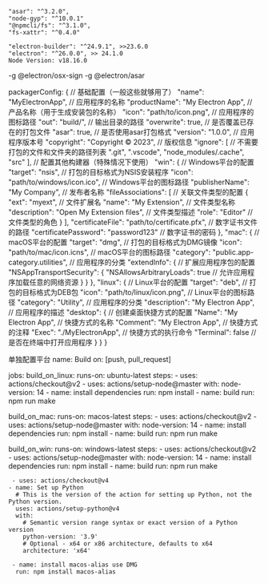 
    "asar": "^3.2.0",
    "node-gyp": "^10.0.1"
    "@npmcli/fs": "^3.1.0",
    "fs-xattr": "^0.4.0"

    "electron-builder": "^24.9.1", >>23.6.0
    "electron": "^26.0.0", >> 24.1.0
    Node Version: v18.16.0

  -g @electron/osx-sign
  -g @electron/asar

packagerConfig: {
  // 基础配置（一般这些就够用了）
  "name": "MyElectronApp", // 应用程序的名称
  "productName": "My Electron App", // 产品名称（用于生成安装包的名称）
  "icon": "path/to/icon.png", // 应用程序的图标路径
  "out": "build/", // 输出目录的路径
  "overwrite": true, // 是否覆盖已存在的打包文件
  "asar": true, // 是否使用asar打包格式
  "version": "1.0.0", // 应用程序版本号
  "copyright": "Copyright © 2023", // 版权信息
  "ignore": [ // 不需要打包的文件和文件夹的路径列表
    ".git",
    ".vscode",
    "node_modules/.cache",
    "src"
  ],
  // 配置其他构建器（特殊情况下使用）
  "win": { // Windows平台的配置
    "target": "nsis", // 打包的目标格式为NSIS安装程序
    "icon": "path/to/windows/icon.ico", // Windows平台的图标路径
    "publisherName": "My Company", // 发布者名称
    "fileAssociations": [ // 关联文件类型的配置
      {
        "ext": "myext", // 文件扩展名
        "name": "My Extension", // 文件类型名称
        "description": "Open My Extension files", // 文件类型描述
        "role": "Editor" // 文件类型的角色
      }
    ],
    "certificateFile": "path/to/certificate.pfx", // 数字证书文件的路径
    "certificatePassword": "password123" // 数字证书的密码
  },
  "mac": { // macOS平台的配置
    "target": "dmg", // 打包的目标格式为DMG镜像
    "icon": "path/to/mac/icon.icns", // macOS平台的图标路径
    "category": "public.app-category.utilities", // 应用程序的分类
    "extendInfo": { // 扩展应用程序包的配置
      "NSAppTransportSecurity": {
        "NSAllowsArbitraryLoads": true // 允许应用程序加载任意的网络资源
      }
    }
  },
  "linux": { // Linux平台的配置
    "target": "deb", // 打包的目标格式为DEB包
    "icon": "path/to/linux/icon.png", // Linux平台的图标路径
    "category": "Utility", // 应用程序的分类
    "description": "My Electron App", // 应用程序的描述
    "desktop": { // 创建桌面快捷方式的配置
      "Name": "My Electron App", // 快捷方式的名称
      "Comment": "My Electron App", // 快捷方式的注释
      "Exec": "./MyElectronApp", // 快捷方式的执行命令
      "Terminal": false // 是否在终端中打开应用程序
    }
  }
}

单独配置平台
name: Build
on: [push, pull_request]

jobs:
  build_on_linux:
    runs-on: ubuntu-latest
    steps:
    - uses: actions/checkout@v2
    - uses: actions/setup-node@master
      with:
        node-version: 14
    - name: install dependencies
      run: npm install
    - name: build
      run: npm run make

  build_on_mac:
    runs-on: macos-latest
    steps:
    - uses: actions/checkout@v2
    - uses: actions/setup-node@master
      with:
        node-version: 14
    - name: install dependencies
      run: npm install
    - name: build
      run: npm run make

  build_on_win:
    runs-on: windows-latest
    steps:
    - uses: actions/checkout@v2
    - uses: actions/setup-node@master
      with:
        node-version: 14
    - name: install dependencies
      run: npm install
    - name: build
      run: npm run make

     - uses: actions/checkout@v4
    - name: Set up Python
      # This is the version of the action for setting up Python, not the Python version.
      uses: actions/setup-python@v4
      with:
        # Semantic version range syntax or exact version of a Python version
        python-version: '3.9'
        # Optional - x64 or x86 architecture, defaults to x64
        architecture: 'x64'

     - name: install macos-alias use DMG
      run: npm install macos-alias